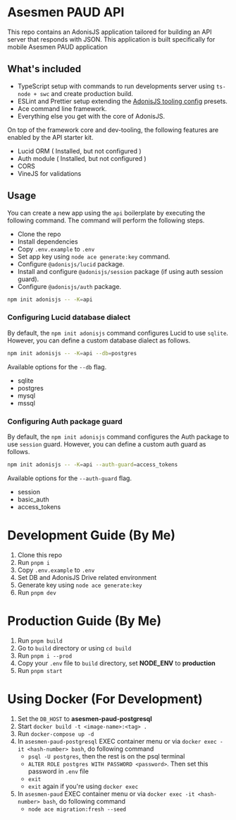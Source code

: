 # Asesmen PAUD API

This repo contains an AdonisJS application tailored for building an API server that responds with JSON. This application is built specifically for mobile Asesmen PAUD application

## What's included

- TypeScript setup with commands to run developments server using `ts-node + swc` and create production build.
- ESLint and Prettier setup extending the [AdonisJS tooling config](https://github.com/adonisjs/tooling-config) presets.
- Ace command line framework.
- Everything else you get with the core of AdonisJS.

On top of the framework core and dev-tooling, the following features are enabled by the API starter kit.

- Lucid ORM ( Installed, but not configured )
- Auth module ( Installed, but not configured )
- CORS
- VineJS for validations

## Usage

You can create a new app using the `api` boilerplate by executing the following command. The command will perform the following steps.

- Clone the repo
- Install dependencies
- Copy `.env.example` to `.env`
- Set app key using `node ace generate:key` command.
- Configure `@adonisjs/lucid` package.
- Install and configure `@adonisjs/session` package (if using auth session guard).
- Configure `@adonisjs/auth` package.

```sh
npm init adonisjs -- -K=api
```

### Configuring Lucid database dialect

By default, the `npm init adonisjs` command configures Lucid to use `sqlite`. However, you can define a custom database dialect as follows.

```sh
npm init adonisjs -- -K=api --db=postgres
```

Available options for the `--db` flag.

- sqlite
- postgres
- mysql
- mssql

### Configuring Auth package guard

By default, the `npm init adonisjs` command configures the Auth package to use `session` guard. However, you can define a custom auth guard as follows.

```sh
npm init adonisjs -- -K=api --auth-guard=access_tokens
```

Available options for the `--auth-guard` flag.

- session
- basic_auth
- access_tokens

# Development Guide (By Me)

1. Clone this repo
2. Run `pnpm i`
3. Copy `.env.example` to `.env`
4. Set DB and AdonisJS Drive related environment
5. Generate key using `node ace generate:key`
6. Run `pnpm dev`

# Production Guide (By Me)

1. Run `pnpm build`
2. Go to `build` directory or using `cd build`
3. Run `pnpm i --prod`
4. Copy your `.env` file to `build` directory, set **NODE_ENV** to **production**
5. Run `pnpm start`

# Using Docker (For Development)

1. Set the `DB_HOST` to **asesmen-paud-postgresql**
2. Start `docker build -t <image-name>:<tag> .`
3. Run `docker-compose up -d`
4. In `asesmen-paud-postgresql` EXEC container menu or via `docker exec -it <hash-number> bash`, do following command
   - `psql -U postgres`, then the rest is on the psql terminal
   - `ALTER ROLE postgres WITH PASSWORD <password>`. Then set this password in `.env` file
   - `exit`
   - `exit` again if you're using `docker exec`
5. In `asesmen-paud` EXEC container menu or via `docker exec -it <hash-number> bash`, do following command
   - `node ace migration:fresh --seed`
